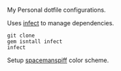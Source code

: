 My Personal dotfile configurations.

Uses [infect](https://github.com/csexton/infect) to manage dependencies.

```
git clone
gem isntall infect
infect
```

Setup [spacemanspiff](https://github.com/csexton/spacemanspiff.vim) color scheme.
